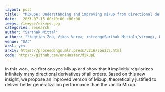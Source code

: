 ```yaml
---
layout: post
title:  "Mixupe: Understanding and improving mixup from directional derivative perspective"
date:   2023-07-15 00:00:00 +00:00
image: /images/mixupe.jpg
categories: research
author: "Sarthak Mittal"
authors: "Yingtian Zou, Vikas Verma, <strong>Sarthak Mittal</strong>, Wai Hoh Tang, Hieu Pham, Juho Kannala, Yoshua Bengio, Arno Solin, Kenji Kawaguchi"
venue: "UAI"
oral: yes
arxiv: https://proceedings.mlr.press/v216/zou23a.html
code: https://github.com/oneHuster/MixupE
---
```

In this work, we first analyze Mixup and show that it implicitly regularizes infinitely many directional derivatives of all orders. Based on this new insight, we propose an improved version of Mixup, theoretically justified to deliver better generalization performance than the vanilla Mixup.